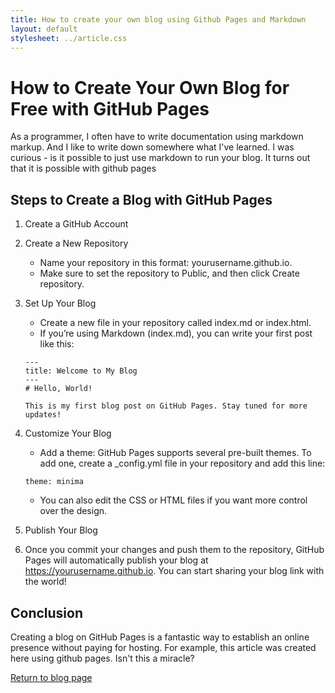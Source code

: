 ```yaml
---
title: How to create your own blog using Github Pages and Markdown
layout: default
stylesheet: ../article.css
---
```


# How to Create Your Own Blog for Free with GitHub Pages
As a programmer, I often have to write documentation using markdown markup. 
And I like to write down somewhere what I've learned. I was curious - is it possible to just use markdown to run your blog. 
It turns out that it is possible with github pages

## Steps to Create a Blog with GitHub Pages
1. Create a GitHub Account
2. Create a New Repository
   * Name your repository in this format: yourusername.github.io.
   * Make sure to set the repository to Public, and then click Create repository.
3. Set Up Your Blog
   * Create a new file in your repository called index.md or index.html.
   * If you’re using Markdown (index.md), you can write your first post like this:

   ```
   ---
   title: Welcome to My Blog
   ---
   # Hello, World!
   
   This is my first blog post on GitHub Pages. Stay tuned for more updates!
   ```
4. Customize Your Blog
   * Add a theme: GitHub Pages supports several pre-built themes. To add one, create a _config.yml file in your repository and add this line:
   ```
   theme: minima
   ```
   * You can also edit the CSS or HTML files if you want more control over the design.
5. Publish Your Blog
6. Once you commit your changes and push them to the repository, GitHub Pages will automatically publish your blog at https://yourusername.github.io. You can start sharing your blog link with the world!

## Conclusion
Creating a blog on GitHub Pages is a fantastic way to establish an online presence without paying for hosting. For example, this article was created here using github pages. Isn't this a miracle? 


[Return to blog page](https://gabdulbaroff.github.io/blog "Almaz Gabdulbarov | Blog")
